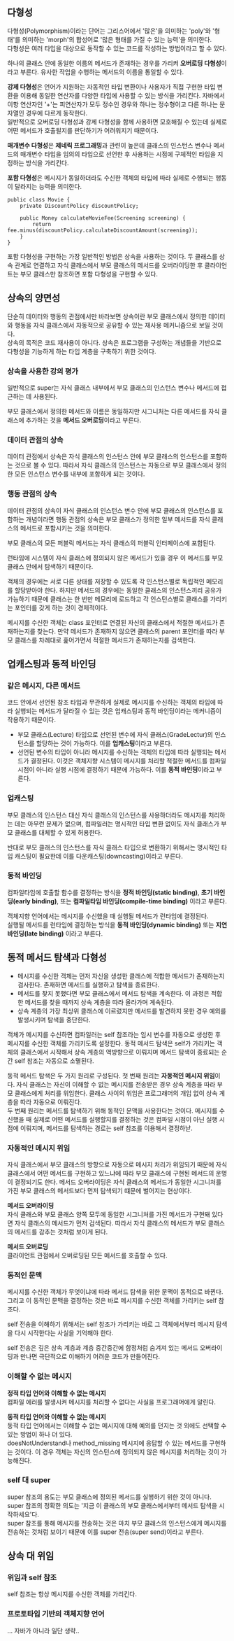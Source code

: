 ## 다형성
다형성(Polymorphism)이라는 단어는 그리스어에서 '많은'을 의미하는 'poly'와 '형태'를 의미하는 'morph'의 합성어로 '많은 형태를 가질 수 있는 능력'을 의미한다.  
다형성은 여러 타입을 대상으로 동작할 수 있는 코드를 작성하는 방법이라고 할 수 있다.

하나의 클래스 안에 동일한 이름의 메서드가 존재하는 경우를 가리켜 **오버로딩 다형성**이라고 부른다.
유사한 작업을 수행하는 메서드의 이름을 통일할 수 있다.

**강제 다형성**은 언어가 지원하는 자동적인 타입 변환이나 사용자가 직접 구현한 타입 변환을 이용해 동일한 연산자를 다양한 타입에 사용할 수 있는 방식을 가리킨다.
자바에서 이항 연산자인 '+'는 피연산자가 모두 정수인 경우와 하나는 정수형이고 다른 하나는 문자열인 경우에 다르게 동작한다.  
일반적으로 오버로딩 다형성과 강제 다형성을 함께 사용하면 모호해질 수 있는데 실제로 어떤 메서드가 호출될지를 판단하기가 어려워지기 때문이다.

**매개변수 다형성**은 **제네릭 프로그래밍**과 관련이 높은데 클래스의 인스턴스 변수나 메서드의 매개변수 타입을 
임의의 타입으로 선언한 후 사용하는 시점에 구체적인 타입을 지정하는 방식을 가리킨다.

**포함 다형성**은 메시지가 동일하더라도 수신한 객체의 타입에 따라 실제로 수행되는 행동이 달라지는 능력을 의미한다.
<pre><code>public class Movie {
    private DiscountPolicy discountPolicy;
    
    public Money calculateMovieFee(Screening screening) {
        return fee.minus(discountPolicy.calculateDiscountAmount(screening));
    }
}
</code></pre>
포함 다형성을 구현하는 가장 일반적인 방법은 상속을 사용하는 것이다. 
두 클래스를 상속 관계로 연결하고 자식 클래스에서 부모 클래스의 메서드를 오버라이딩한 후 클라이언트는 부모 클래스만 참조하면 포함 다형성을 구현할 수 있다.

## 상속의 양면성
단순히 데이터와 행동의 관점에서만 바라보면 상속이란 부모 클래스에서 정의한 데이터와 행동을 자식 클래스에서 자동적으로 공유할 수 있는 재사용 메커니즘으로 보일 것이다.  
상속의 목적은 코드 재사용이 아니다. 상속은 프로그램을 구성하는 개념들을 기반으로 다형성을 기능하게 하는 타입 계층을 구축하기 위한 것이다.

### 상속을 사용한 강의 평가
일반적으로 super는 자식 클래스 내부에서 부모 클래스의 인스턴스 변수나 메서드에 접근하는 데 사용된다.

부모 클래스에서 정의한 메서드와 이름은 동일하지만 시그니처는 다른 메서드를 자식 클래스에 추가하는 것을 **메서드 오버로딩**이라고 부른다.

### 데이터 관점의 상속
데이터 관점에서 상속은 자식 클래스의 인스턴스 안에 부모 클래스의 인스턴스를 포함하는 것으로 볼 수 있다.
따라서 자식 클래스의 인스턴스는 자동으로 부모 클래스에서 정의한 모든 인스턴스 변수를 내부에 포함하게 되는 것이다.

### 행동 관점의 상속
데이터 관점의 상속이 자식 클래스의 인스턴스 변수 안에 부모 클래스의 인스턴스를 포함하는 개념이라면 
행동 관점의 상속은 부모 클래스가 정의한 일부 메서드를 자식 클래스의 메서드로 포함시키는 것을 의미한다.

부모 클래스의 모든 퍼블릭 메서드는 자식 클래스의 퍼블릭 인터페이스에 포함된다.

런타임에 시스템이 자식 클래스에 정의되지 않은 메서드가 있을 경우 이 메서드를 부모 클래스 안에서 탐색하기 때문이다.

객체의 경우에는 서로 다른 상태를 저장할 수 있도록 각 인스턴스별로 독립적인 메모리를 할당받아야 한다. 
하지만 메서드의 경우에는 동일한 클래스의 인스턴스끼리 공유가 가능하기 때문에 클래스는 한 번만 메모리에 로드하고 각 인스턴스별로
클래스를 가리키는 포인터를 갖게 하는 것이 경제적이다.

메시지를 수신한 객체는 class 포인터로 연결된 자신의 클래스에서 적절한 메서드가 존재하는지를 찾는다. 
만약 메서드가 존재하지 않으면 클래스의 parent 포인터를 따라 부모 클래스를 차례대로 훑어가면서 적절한 메서드가 존재하는지를 검색한다.

## 업캐스팅과 동적 바인딩
### 같은 메시지, 다른 메서드
코드 안에서 선언된 참조 타입과 무관하게 실제로 메시지를 수신하는 객체의 타입에 따라 실행되는 메서드가 달라질 수 있는 것은 업캐스팅과 동적 바인딩이라는 메커니즘이 작용하기 때문이다.
- 부모 클래스(Lecture) 타입으로 선언된 변수에 자식 클래스(GradeLectur)의 인스턴스를 할당하는 것이 가능하다.
이를 **업캐스팅**이라고 부른다.
- 선언된 변수의 타입이 아니라 메시지를 수신하는 객체의 타입에 따라 실행되는 메서드가 결정된다. 
이것은 객체지향 시스템이 메시지를 처리할 적절한 메서드를 컴파일 시점이 아니라 실행 시점에 결정하기 때문에 가능하다.
이를 **동적 바인딩**이라고 부른다.

### 업캐스팅
부모 클래스의 인스턴스 대신 자식 클래스의 인스턴스를 사용하더라도 메시지를 처리하는 데는 아무런 문제가 없으며, 
컴파일러는 명시적인 타입 변환 없이도 자식 클래스가 부모 클래스를 대체할 수 있게 허용한다.

반대로 부모 클래스의 인스턴스를 자식 클래스 타입으로 변환하기 위해서는 명시적인 타입 캐스팅이 필요한데 이를 다운캐스팅(downcasting)이라고 부른다.

### 동적 바인딩
컴파일타임에 호출할 함수를 결정하는 방식을 **정적 바인딩(static binding)**, **초기 바인딩(early binding)**, 또는 **컴파일타임 바인딩(compile-time binding)** 이라고 부른다.

객체지향 언어에서는 메시지를 수신했을 때 실행될 메서드가 런타임에 결정된다.  
실행될 메서드를 런타임에 결정하는 방식을 **동적 바인딩(dynamic binding)** 또는 **지연 바인딩(late binding)** 이라고 부른다.  

## 동적 메서드 탐색과 다형성
- 메시지를 수신한 객체는 먼저 자신을 생성한 클래스에 적합한 메서드가 존재하는지 검사한다. 존재하면 메서드를 실행하고 탐색을 종료한다.
- 메서드를 찾지 못했다면 부모 클래스에서 메서드 탐색을 계속한다. 이 과정은 적합한 메서드를 찾을 때까지 상속 계층을 따라 올라가며 계속된다.
- 상속 계층의 가장 최상위 클래스에 이르렀지만 메서드를 발견하지 못한 경우 예외를 발생시키며 탐색을 중단한다.

객체가 메시지를 수신하면 컴파일러는 self 참조라는 임시 변수를 자동으로 생성한 후 메시지를 수신한 객체를 가리키도록 설정한다.
동적 메서드 탐색은 self가 가리키는 객체의 클래스에서 시작해서 상속 계층의 역방향으로 이뤄지며 메서드 탐색이 종료되는 순간 self 참조는 자동으로 소멸된다.

동적 메서드 탐색은 두 가지 원리로 구성된다.
첫 번째 원리는 **자동적인 메시지 위임**이다. 자식 클래스는 자신이 이해할 수 없는 메시지를 전송받은 경우 상속 계층을 따라 부모 클래스에게 처리를 위임한다.
클래스 사이의 위임은 프로그래머의 개입 없이 상속 계층을 따라 자동으로 이뤄진다.  
두 번째 원리는 메서드를 탐색하기 위해 동적인 문맥을 사용한다는 것이다. 
메시지를 수신했을 때 실제로 어떤 메서드를 실행할지를 결정하는 것은 컴파일 시점이 아닌 실행 시점에 이뤄지며, 메서드를 탐색하는 경로는 self 참조를 이용해서 결정하낟.

### 자동적인 메시지 위임
자식 클래스에서 부모 클래스의 방향으로 자동으로 메시지 처리가 위임되기 때문에 자식 클래스에서 어떤 메서드를 구현하고 있느냐에 따라 부모 클래스에 구현된 메서드의 운명이 결정되기도 한다.
메서드 오버라이딩은 자식 클래스의 메서드가 동일한 시그니처를 가진 부모 클래스의 메서드보다 먼저 탐색되기 떄문에 벌어지는 현상이다.

**메서드 오버라이딩**  
자식 클래스와 부모 클래스 양쪽 모두에 동일한 시그니처를 가진 메서드가 구현돼 있다면 자식 클래스의 메서드가 먼저 검색된다. 
따라서 자식 클래스의 메서드가 부모 클래스의 메서드를 감추는 것처럼 보이게 된다.

**메서드 오버로딩**  
클라이언트 관점에서 오버로딩된 모든 메서드를 호출할 수 있다.

### 동적인 문맥
메시지를 수신한 객체가 무엇이냐에 따라 메서드 탐색을 위한 문맥이 동적으로 바뀐다. 
그리고 이 동적인 문맥을 결정하는 것은 바로 메시지를 수신한 객체를 가리키는 self 참조다.

self 전송을 이해하기 위해서는 self 참조가 가리키는 바로 그 객체에서부터 메시지 탐색을 다시 시작한다는 사실을 기억해야 한다.

self 전송은 깊은 상속 계층과 계층 중간중간에 함정처럼 숨겨져 있는 메서드 오버라이딩과 만나면 극단적으로 이해하기 어려운 코드가 만들어진다.

### 이해할 수 없는 메시지
**정적 타입 언어와 이해할 수 없는 메시지**  
컴파일 에러를 발생시켜 메시지를 처리할 수 없다는 사실을 프로그래머에게 알린다.

**동적 타입 언어와 이해할 수 없는 메시지**  
동적 타입 언어에서는 이해할 수 없는 메시지에 대해 예외를 던지는 것 외에도 선택할 수 있는 방법이 하나 더 있다.  
doesNotUnderstand나 method_missing 메시지에 응답할 수 있는 메서드를 구현하는 것이다. 
이 경우 객체는 자신의 인스턴스에 정의되지 않은 메시지를 처리하는 것이 가능해진다.

### self 대 super
super 참조의 용도는 부모 클래스에 정의된 메서드를 실행하기 위한 것이 아니다. super 참조의 정확한 의도는 '지금 이 클래스의 부모 클래스에서부터 메서드 탐색을 시작하세요'다.  
super 참조를 통해 메시지를 전송하는 것은 마치 부모 클래스의 인스턴스에게 메시지를 전송하는 것처럼 보이기 때문에 이를 super 전송(super send)이라고 부른다.

## 상속 대 위임
### 위임과 self 참조
self 참조는 항상 메시지를 수신한 객체를 가리킨다.

### 프로토타입 기반의 객체지향 언어
... 자바가 아니라 일단 생략..

